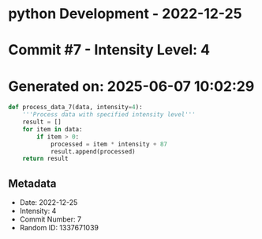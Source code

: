 ﻿# python Development - 2022-12-25
# Commit #7 - Intensity Level: 4
# Generated on: 2025-06-07 10:02:29
```python
def process_data_7(data, intensity=4):
    '''Process data with specified intensity level'''
    result = []
    for item in data:
        if item > 0:
            processed = item * intensity + 87
            result.append(processed)
    return result
```
## Metadata
- Date: 2022-12-25
- Intensity: 4
- Commit Number: 7
- Random ID: 1337671039

